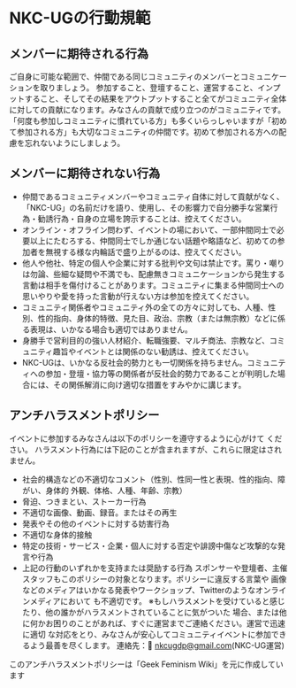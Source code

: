 # NKC-UGの行動規範　
## メンバーに期待される行為

ご自身に可能な範囲で、仲間である同じコミュニティのメンバーとコミュニケーションを取りましょう。
参加すること、登壇すること、運営すること、インプットすること、そしてその結果をアウトプットすること全てがコミュニティ全体に対しての貢献になります。みなさんの貢献で成り立つのがコミュニティです。
「何度も参加しコミュニティに慣れている方」も多くいらっしゃいますが「初めて参加される方」も大切なコミュニティの仲間です。初めて参加される方への配慮を忘れないようにしましょう。
## メンバーに期待されない行為

- 仲間であるコミュニティメンバーやコミュニティ自体に対して貢献がなく、「NKC-UG」の名前だけを語り、使用し、その影響力で自分勝手な営業行為・勧誘行為・自身の立場を誇示することは、控えてください。
- オンライン・オフライン問わず、イベントの場において、一部仲間同士で必要以上にたむろする、仲間同士でしか通じない話題や略語など、初めての参加者を無視する様な内輪話で盛り上がるのは、控えてください。
- 他人や他社、特定の個人や企業に対する批判や文句は禁止です。罵り・嘲りは勿論、些細な疑問や不満でも、配慮無きコミュニケーションから発生する言動は相手を傷付けることがあります。コミュニティに集まる仲間同士への思いやりや愛を持った言動が行えない方は参加を控えてください。
- コミュニティ関係者やコミュニティ外の全ての方々に対しても、人種、性別、性的指向、身体的特徴、見た目、政治、宗教（または無宗教）などに係る表現は、いかなる場合も適切ではありません。
- 身勝手で営利目的の強い人材紹介、転職強要、マルチ商法、宗教など、コミュニティ趣旨やイベントとは関係のない勧誘は、控えてください。
- NKC-UGは、いかなる反社会的勢力とも一切関係を持ちません。コミュニティへの参加・登壇・協力等の関係者が反社会的勢力であることが判明した場合には、その関係解消に向け適切な措置をすみやかに講じます。

## アンチハラスメントポリシー
イベントに参加するみなさんは以下のポリシーを遵守するように心がけて
ください。
ハラスメント行為には下記のことが含まれますが、これらに限定はされません。
- 社会的構造などの不適切なコメント（性別、性同一性と表現、性的指向、障がい、身体的
外観、体格、人種、年齢、宗教）
- 脅迫、つきまとい、ストーカー行為
- 不適切な画像、動画、録音。またはその再生
- 発表やその他のイベントに対する妨害行為
- 不適切な身体的接触
- 特定の技術・サービス・企業・個人に対する否定や誹謗中傷など攻撃的な発言や行為
- 上記の行動のいずれかを支持または奨励する行為
スポンサーや登壇者、主催スタッフもこのポリシーの対象となります。ポリシーに違反する言葉や
画像などのメディアはいかなる発表やワークショップ、Twitterのようなオンラインメディアにおいて
も不適切です。
※もしハラスメントを受けていると感じたり、他の誰かがハラスメントされていることに気がついた
場合、または他に何かお困りのことがあれば、すぐに運営までご連絡ください。運営で迅速に適切
な対応をとり、みなさんが安心してコミュニティイベントに参加できるよう最善を尽くします。
連絡先：	nkcugdp@gmail.com(NKC-UG運営)
       

このアンチハラスメントポリシーは「Geek Feminism Wiki」を元に作成しています

